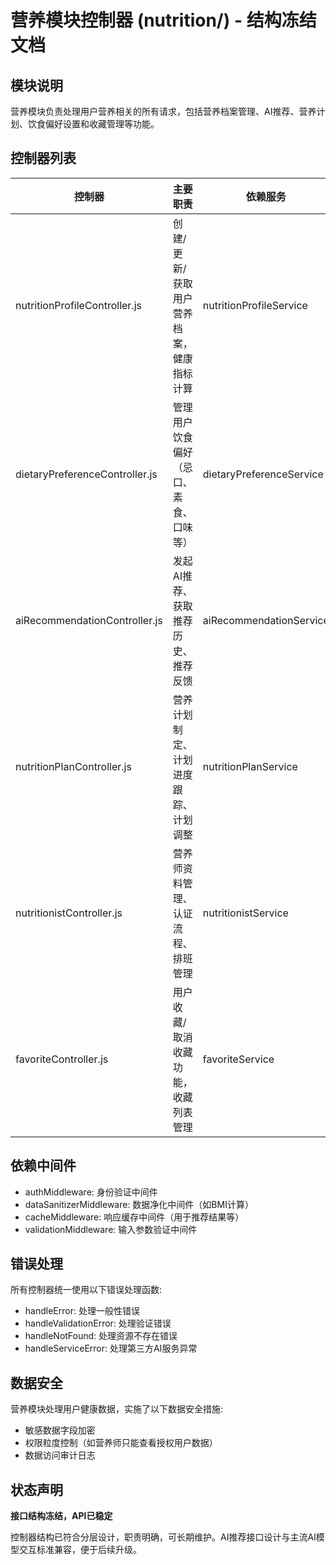 # 营养模块控制器 (nutrition/) - 结构冻结文档

## 模块说明

营养模块负责处理用户营养相关的所有请求，包括营养档案管理、AI推荐、营养计划、饮食偏好设置和收藏管理等功能。

## 控制器列表

| 控制器 | 主要职责 | 依赖服务 |
|--------|---------|----------|
| nutritionProfileController.js | 创建/更新/获取用户营养档案，健康指标计算 | nutritionProfileService |
| dietaryPreferenceController.js | 管理用户饮食偏好（忌口、素食、口味等） | dietaryPreferenceService |
| aiRecommendationController.js | 发起AI推荐、获取推荐历史、推荐反馈 | aiRecommendationService |
| nutritionPlanController.js | 营养计划制定、计划进度跟踪、计划调整 | nutritionPlanService |
| nutritionistController.js | 营养师资料管理、认证流程、排班管理 | nutritionistService |
| favoriteController.js | 用户收藏/取消收藏功能，收藏列表管理 | favoriteService |

## 依赖中间件

- authMiddleware: 身份验证中间件
- dataSanitizerMiddleware: 数据净化中间件（如BMI计算）
- cacheMiddleware: 响应缓存中间件（用于推荐结果等）
- validationMiddleware: 输入参数验证中间件

## 错误处理

所有控制器统一使用以下错误处理函数:
- handleError: 处理一般性错误
- handleValidationError: 处理验证错误
- handleNotFound: 处理资源不存在错误
- handleServiceError: 处理第三方AI服务异常

## 数据安全

营养模块处理用户健康数据，实施了以下数据安全措施:
- 敏感数据字段加密
- 权限粒度控制（如营养师只能查看授权用户数据）
- 数据访问审计日志

## 状态声明

**接口结构冻结，API已稳定**

控制器结构已符合分层设计，职责明确，可长期维护。AI推荐接口设计与主流AI模型交互标准兼容，便于后续升级。 